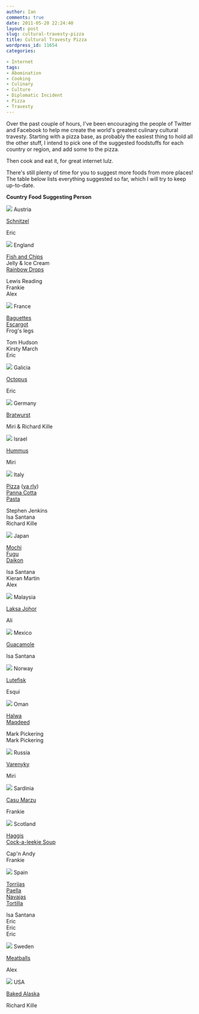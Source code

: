 ```yaml
---
author: Ian
comments: true
date: 2011-05-20 22:24:40
layout: post
slug: cultural-travesty-pizza
title: Cultural Travesty Pizza
wordpress_id: 11654
categories:

- Internet
tags:
- Abomination
- Cooking
- Culinary
- Culture
- Diplomatic Incident
- Pizza
- Travesty
---
```


Over the past couple of hours, I've been encouraging the people of Twitter and Facebook to help me create the world's greatest culinary cultural travesty.  Starting with a pizza base, as probably the easiest thing to hold all the other stuff, I intend to pick one of the suggested foodstuffs for each country or region, and add some to the pizza.

Then cook and eat it, for great internet lulz.

There's still plenty of time for you to suggest more foods from more places!  The table below lists everything suggested so far, which I will try to keep up-to-date.

**Country**
**Food**
**Suggesting Person**

  
![](http://onlydreaming.net/images/flags/at.png) Austria

  
[Schnitzel](https://secure.wikimedia.org/wikipedia/en/wiki/Schnitzel)

  
Eric

  
![](http://onlydreaming.net/images/flags/_England.png) England

  
[Fish and Chips](https://secure.wikimedia.org/wikipedia/en/wiki/Fish_and_Chips)  
Jelly & Ice Cream  
[Rainbow Drops](https://secure.wikimedia.org/wikipedia/en/wiki/Rainbow_Drops)

  
Lewis Reading  
Frankie  
Alex

  
![](http://onlydreaming.net/images/flags/fr.png) France

  
[Baguettes](https://secure.wikimedia.org/wikipedia/en/wiki/Baguette)  
[Escargot](https://secure.wikimedia.org/wikipedia/en/wiki/Escargot)  
Frog's legs

  
Tom Hudson  
Kirsty March  
Eric

  
![](http://onlydreaming.net/images/flags/_Galicia.png) Galicia

  
[Octopus](https://secure.wikimedia.org/wikipedia/en/wiki/Polbo_%C3%A1_feira)

  
Eric

  
![](http://onlydreaming.net/images/flags/de.png) Germany

  
[Bratwurst](https://secure.wikimedia.org/wikipedia/en/wiki/Bratwurst)

  
Miri & Richard Kille

  
![](http://onlydreaming.net/images/flags/il.png) Israel

  
[Hummus](https://secure.wikimedia.org/wikipedia/en/wiki/Hummus)

  
Miri

  
![](http://onlydreaming.net/images/flags/it.png) Italy

  
[Pizza](https://secure.wikimedia.org/wikipedia/en/wiki/Pizza) ([ya rly](http://www.neatorama.com/2010/09/21/recursive-pizza/))  
[Panna Cotta](https://secure.wikimedia.org/wikipedia/en/wiki/Panna_Cotta)  
[Pasta](https://secure.wikimedia.org/wikipedia/en/wiki/Pasta)

  
Stephen Jenkins  
Isa Santana  
Richard Kille

  
![](http://onlydreaming.net/images/flags/jp.png) Japan

  
[Mochi](https://secure.wikimedia.org/wikipedia/en/wiki/Mochi)  
[Fugu](https://secure.wikimedia.org/wikipedia/en/wiki/Fugu)  
[Daikon](https://secure.wikimedia.org/wikipedia/en/wiki/Daikon)

  
Isa Santana  
Kieran Martin  
Alex

  
![](http://onlydreaming.net/images/flags/my.png) Malaysia

  
[Laksa Johor](https://secure.wikimedia.org/wikipedia/en/wiki/Laksa#Other_variants)

  
Ali

  
![](http://onlydreaming.net/images/flags/mx.png) Mexico

  
[Guacamole](https://secure.wikimedia.org/wikipedia/en/wiki/Guacamole)

  
Isa Santana

  
![](http://onlydreaming.net/images/flags/no.png) Norway

  
[Lutefisk](https://secure.wikimedia.org/wikipedia/en/wiki/Lutefisk)

  
Esqui

  
![](http://onlydreaming.net/images/flags/om.png) Oman

  
[Halwa](http://www.omanet.om/english/culture/halwa.asp?cat=cult&subcat=cult2)  
[Maqdeed](http://www.gowealthy.com/gowealthy/wcms/en/home/articles/travel/food-and-beverage/Cuisine-of-Oman-1226219276625.html)

  
Mark Pickering  
Mark Pickering

  
![](http://onlydreaming.net/images/flags/ru.png) Russia

  
[Varenyky](https://secure.wikimedia.org/wikipedia/en/wiki/Varenyky)

  
Miri

  
![](http://onlydreaming.net/images/flags/it.png) Sardinia

  
[Casu Marzu](https://secure.wikimedia.org/wikipedia/en/wiki/Casu_marzu)

  
Frankie

  
![](http://onlydreaming.net/images/flags/_Scotland.png) Scotland

  
[Haggis](https://secure.wikimedia.org/wikipedia/en/wiki/Haggis)  
[Cock-a-leekie Soup](https://secure.wikimedia.org/wikipedia/en/wiki/Cock-a-leekie)

  
Cap'n Andy  
Frankie

  
![](http://onlydreaming.net/images/flags/es.png) Spain

  
[Torrijas](https://secure.wikimedia.org/wikipedia/en/wiki/French_toast)  
[Paella](https://secure.wikimedia.org/wikipedia/en/wiki/Paella)  
[Navajas](https://secure.wikimedia.org/wikipedia/en/wiki/Atlantic_jackknife_clam)  
[Tortilla](https://secure.wikimedia.org/wikipedia/en/wiki/Tortilla_de_patatas)

  
Isa Santana  
Eric  
Eric  
Eric

  
![](http://onlydreaming.net/images/flags/se.png) Sweden

  
[Meatballs](https://secure.wikimedia.org/wikipedia/en/wiki/Meatball)

  
Alex

  
![](http://onlydreaming.net/images/flags/us.png) USA

  
[Baked Alaska](https://secure.wikimedia.org/wikipedia/en/wiki/Baked_Alaska)

  
Richard Kille


